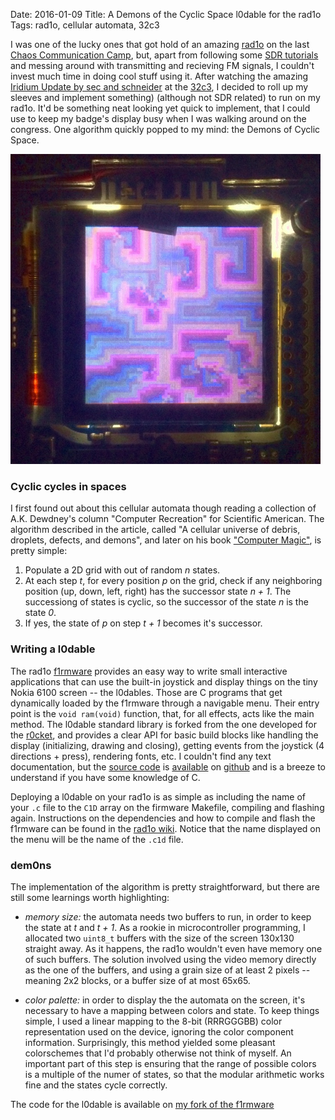 Date: 2016-01-09
Title: A Demons of the Cyclic Space l0dable for the rad1o
Tags: rad1o, cellular automata, 32c3

I was one of the lucky ones that got hold of an amazing [rad1o](https://rad1o.badge.events.ccc.de/) on the last [Chaos Communication Camp](https://events.ccc.de/camp/2015/wiki/Main_Page),
but, apart from following some [SDR tutorials](https://greatscottgadgets.com/sdr/) and messing around with transmitting and recieving FM signals, I couldn't
invest much time in doing cool stuff using it.
After watching the amazing [Iridium Update by sec and schneider](https://media.ccc.de/v/32c3-7154-iridium_update) at the [32c3](https://events.ccc.de/congress/2015/wiki/Static:Main_Page), I decided to roll up my sleeves and implement something)
(although not SDR related) to run on my rad1o. It'd be something neat looking yet quick to implement, that I could use to keep my badge's
display busy when I was walking around on the congress. One algorithm quickly popped to my mind: the Demons of Cyclic Space.

!["it's alive!"](img/demons-rad1o.jpg "it runs!")

### Cyclic cycles in spaces

I first found out about this cellular automata though reading a collection of A.K. Dewdney's column "Computer Recreation" for Scientific American.
The algorithm described in the article, called "A cellular universe of debris, droplets, defects, and demons", and later on his book
["Computer Magic"](http://www.amazon.com/The-Magic-Machine-Handbook-Computer/dp/0716721449), is pretty simple:

1. Populate a 2D grid with out of random _n_ states.
2. At each step _t_, for every position _p_ on the grid, check if any neighboring position (up, down, left, right) has the successor state _n + 1_.
   The successiong of states is cyclic, so the successor of the state _n_ is the state _0_.
3. If yes, the state of _p_ on step _t + 1_ becomes it's successor.

### Writing a l0dable

The rad1o [f1rmware](https://github.com/rad1o/f1rmware) provides an easy way to write small interactive applications that can use the built-in joystick and display things on
the tiny Nokia 6100 screen -- the l0dables. Those are C programs that get dynamically loaded by the f1rmware through a navigable menu.
Their entry point is the `void ram(void)` function, that, for all effects, acts like the main method. The l0dable standard library is forked
from the one developed for the [r0cket](http://www.r0ket.de/l0dable), and provides a clear API for basic build blocks like handling the display
(initializing, drawing and closing), getting events from the joystick (4 directions + press), rendering fonts, etc.
I couldn't find any text documentation, but the [source code](https://github.com/rad1o/f1rmware/blob/master/r0ketlib/display.h) is
[available](https://github.com/rad1o/f1rmware/blob/master/r0ketlib/keyin.h) on [github](https://github.com/rad1o/f1rmware/blob/master/r0ketlib/fonts.h)
and is a breeze to understand if you have some knowledge of C. 

Deploying a l0dable on your rad1o is as simple as including the name of your `.c` file to the `C1D` array on the firmware Makefile, compiling and flashing again.
Instructions on the dependencies and how to compile and flash the f1rmware can be found in the [rad1o wiki](https://github.com/rad1o/f1rmware/blob/master/doc/build.md).
Notice that the name displayed on the menu will be the name of the `.c1d` file.

### dem0ns 

The implementation of the algorithm is pretty straightforward, but there are still some learnings worth highlighting:

- *memory size:* the automata needs two buffers to run, in order to keep the state at _t_ and _t + 1_. As a rookie in microcontroller
programming, I allocated two `uint8_t` buffers with the size of the screen 130x130 straight away. As it happens, the rad1o wouldn't even
have memory one of such buffers. The solution involved using the video memory directly as the one of the buffers, and using a grain size of
at least 2 pixels -- meaning 2x2 blocks, or a buffer size of at most 65x65.

- *color palette:* in order to display the the automata on the screen, it's necessary to have a mapping between colors and state. To keep
things simple, I used a linear mapping to the 8-bit (RRRGGGBB) color representation used on the device, ignoring the color component information.
Surprisingly, this method yielded some pleasant colorschemes that I'd probably otherwise not think of myself.
An important part of this step is ensuring that the range of possible colors is a multiple of the numer of states, so that the modular arithmetic
works fine and the states cycle correctly.

The code for the l0dable is available on [my fork of the f1rmware](https://github.com/brunoro/f1rmware/commit/a9818fa7e3af40f21f76bcf715da61e823682f8e)
